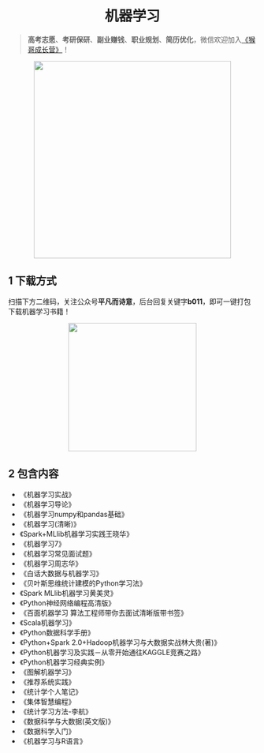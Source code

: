 <h1 align="center">机器学习</h1>

> **高考志愿**、**考研保研**、**副业赚钱**、**职业规划**、**简历优化**，微信欢迎加入[《猴哥成长营》](https://link.zhihu.com/?target=https%3A//www.yuque.com/jackpop/ulig5a/srnochggbsa2eltw%3FsingleDoc%23)！

<p align="center">
    <img src="https://s11.ax1x.com/2023/12/23/pi7qxU0.md.jpg" height="400"></img>
</p>

## 1 下载方式

扫描下方二维码，关注公众号**平凡而诗意**，后台回复关键字**b011**，即可一键打包下载机器学习书籍！

<p align="center">
    <img src="https://s1.ax1x.com/2022/07/10/jsCAdH.jpg" width="260" height="260"></img>
</p>

## 2 包含内容

- 《机器学习实战》
- 《机器学习导论》
- 《机器学习numpy和pandas基础》
- 《机器学习(清晰)》
- 《Spark+MLlib机器学习实践王晓华》
- 《机器学习7》
- 《机器学习常见面试题》
- 《机器学习周志华》
- 《白话大数据与机器学习》
- 《贝叶斯思维统计建模的Python学习法》
- 《Spark MLlib机器学习黄美灵》
- 《Python神经网络编程高清版》
- 《百面机器学习 算法工程师带你去面试清晰版带书签》
- 《Scala机器学习》
- 《Python数据科学手册》
- 《Python+Spark 2.0+Hadoop机器学习与大数据实战林大贵(著)》
- 《Python机器学习及实践－从零开始通往KAGGLE竞赛之路》
- 《Python机器学习经典实例》
- 《图解机器学习》
- 《推荐系统实践》
- 《统计学个人笔记》
- 《集体智慧编程》
- 《统计学习方法-李航》
- 《数据科学与大数据(英文版)》
- 《数据科学入门》
- 《机器学习与R语言》